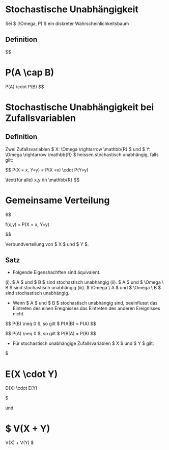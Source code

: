 # Stochastische Unabhängigkeit

Sei $ (\Omega, P) $ ein diskreter Wahrscheinlichkeitsbaum

## Definition

$$

P(A \cap B)
=
P(A) \cdot
P(B)
$$

# Stochastische Unabhängigkeit bei Zufallsvariablen 

## Definition

Zwei Zufallsvariablen
$ X: \Omega \rightarrow \mathbb{R} $
und
$ Y: \Omega \rightarrow \mathbb{R} $
heissen stochastisch unabhängig, falls gilt:

$$
P(X = x, Y=y) = P(X =x)
\cdot
P(Y=y)

\text{für alle}
x,y \in \mathbb{R}
$$

# Gemeinsame Verteilung

$$

f(x,y) = P(X = x, Y=y)

$$

Verbundverteilung von $ X $ und $ Y $.

## Satz

- Folgende Eigenshachften sind äquivalent.

(i). $ A $ und $ B $ sind stochastisch unabhängig
(ii). $ A $ und $ \Omega \\ B $ sind stochastisch unabhängig
(iii). $ \Omega \\ A $ und $ \Omega \\ B $ sind stochastisch unabhängig.

- Wenn $ A $ und $ B $ stochastisch unabhängig sind, beeinflusst das Eintreten des einen Ereignisses das Eintreten des anderen Ereignisses nicht

$$ P(B) \neq 0 $, so gilt $ P(A|B) = P(A) $$

$$ P(A) \neq 0 $, so gilt $ P(B|A) = P(B) $$

- Für stochastisch unabhängige Zufallsvariablen $ X $ und $ Y $ gilt:

$

E(X \cdot Y)
=
D(X)
\cdot
E(Y)

$

und

$
V(X + Y)
=
V(X)
+
V(Y)
$